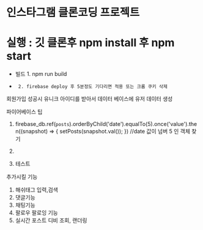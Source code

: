 # 인스타그램 클론코딩 프로젝트

# 실행 : 깃 클론후 npm install 후 npm start 


* 빌드 1. npm run build 
*      2. firebase deploy 후 5분정도 기다리면 적용 또는 크롬 쿠키 삭제




회원가입 성공시 유니크 아이디를 받아서 데이터 베이스에 유저 데이터 생성

파이어베이스 팁

1.   firebase_db.ref(`posts`).orderByChild('date').equalTo(5).once('value').then((snapshot) => {
         setPosts(snapshot.val());
      })
          //date 값이 넘버 5 인 객체 찾기

2. 

3. 테스트


추가시킬 기능

1. 해쉬태그 입력,검색
2. 댓글기능
3. 채팅기능
4. 팔로우 팔로잉 기능
5. 실시간 포스트 디비 조회, 랜더링